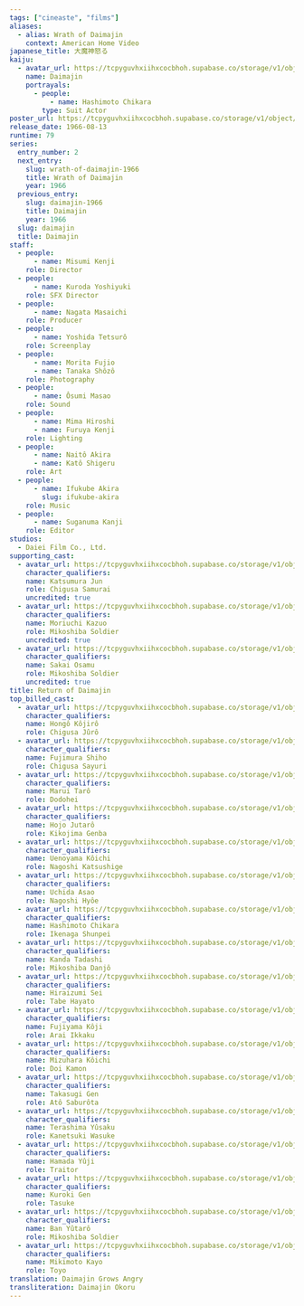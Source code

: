 ```yaml
---
tags: ["cineaste", "films"]
aliases:
  - alias: Wrath of Daimajin
    context: American Home Video
japanese_title: 大魔神怒る
kaiju:
  - avatar_url: https://tcpyguvhxiihxcocbhoh.supabase.co/storage/v1/object/public/godzilla-cineaste-public/content/films/return-of-daimajin-1966/kaiju-avatars/chikara-hashimoto-1.jpg?t=2023-09-04T02%3A49%3A25.799Z
    name: Daimajin
    portrayals:
      - people:
          - name: Hashimoto Chikara
        type: Suit Actor
poster_url: https://tcpyguvhxiihxcocbhoh.supabase.co/storage/v1/object/public/godzilla-cineaste-public/content/films/return-of-daimajin-1966/posters/return-of-daimajin-1966.jpg
release_date: 1966-08-13
runtime: 79
series:
  entry_number: 2
  next_entry:
    slug: wrath-of-daimajin-1966
    title: Wrath of Daimajin
    year: 1966
  previous_entry:
    slug: daimajin-1966
    title: Daimajin
    year: 1966
  slug: daimajin
  title: Daimajin
staff:
  - people:
      - name: Misumi Kenji
    role: Director
  - people:
      - name: Kuroda Yoshiyuki
    role: SFX Director
  - people:
      - name: Nagata Masaichi
    role: Producer
  - people:
      - name: Yoshida Tetsurô
    role: Screenplay
  - people:
      - name: Morita Fujio
      - name: Tanaka Shôzô
    role: Photography
  - people:
      - name: Ôsumi Masao
    role: Sound
  - people:
      - name: Mima Hiroshi
      - name: Furuya Kenji
    role: Lighting
  - people:
      - name: Naitô Akira
      - name: Katô Shigeru
    role: Art
  - people:
      - name: Ifukube Akira
        slug: ifukube-akira
    role: Music
  - people:
      - name: Suganuma Kanji
    role: Editor
studios:
  - Daiei Film Co., Ltd.
supporting_cast:
  - avatar_url: https://tcpyguvhxiihxcocbhoh.supabase.co/storage/v1/object/public/godzilla-cineaste-public/content/films/return-of-daimajin-1966/cast-avatars/jun-katsumura-0.jpg
    character_qualifiers:
    name: Katsumura Jun
    role: Chigusa Samurai
    uncredited: true
  - avatar_url: https://tcpyguvhxiihxcocbhoh.supabase.co/storage/v1/object/public/godzilla-cineaste-public/content/films/return-of-daimajin-1966/cast-avatars/kazuo-moriuchi-0.jpg
    character_qualifiers:
    name: Moriuchi Kazuo
    role: Mikoshiba Soldier
    uncredited: true
  - avatar_url: https://tcpyguvhxiihxcocbhoh.supabase.co/storage/v1/object/public/godzilla-cineaste-public/content/films/return-of-daimajin-1966/cast-avatars/osamu-sakai-0.jpg
    character_qualifiers:
    name: Sakai Osamu
    role: Mikoshiba Soldier
    uncredited: true
title: Return of Daimajin
top_billed_cast:
  - avatar_url: https://tcpyguvhxiihxcocbhoh.supabase.co/storage/v1/object/public/godzilla-cineaste-public/content/films/return-of-daimajin-1966/cast-avatars/kojiro-hongo-0.jpg
    character_qualifiers:
    name: Hongô Kôjirô
    role: Chigusa Jûrô
  - avatar_url: https://tcpyguvhxiihxcocbhoh.supabase.co/storage/v1/object/public/godzilla-cineaste-public/content/films/return-of-daimajin-1966/cast-avatars/shiho-fujimura-0.jpg
    character_qualifiers:
    name: Fujimura Shiho
    role: Chigusa Sayuri
  - avatar_url: https://tcpyguvhxiihxcocbhoh.supabase.co/storage/v1/object/public/godzilla-cineaste-public/content/films/return-of-daimajin-1966/cast-avatars/taro-marui-0.jpg
    character_qualifiers:
    name: Marui Tarô
    role: Dodohei
  - avatar_url: https://tcpyguvhxiihxcocbhoh.supabase.co/storage/v1/object/public/godzilla-cineaste-public/content/films/return-of-daimajin-1966/cast-avatars/jutaro-hojo-0.jpg
    character_qualifiers:
    name: Hojo Jutarô
    role: Kikojima Genba
  - avatar_url: https://tcpyguvhxiihxcocbhoh.supabase.co/storage/v1/object/public/godzilla-cineaste-public/content/films/return-of-daimajin-1966/cast-avatars/koichi-uenoyama-0.jpg
    character_qualifiers:
    name: Uenoyama Kôichi
    role: Nagoshi Katsushige
  - avatar_url: https://tcpyguvhxiihxcocbhoh.supabase.co/storage/v1/object/public/godzilla-cineaste-public/content/films/return-of-daimajin-1966/cast-avatars/asao-uchida-0.jpg
    character_qualifiers:
    name: Uchida Asao
    role: Nagoshi Hyôe
  - avatar_url: https://tcpyguvhxiihxcocbhoh.supabase.co/storage/v1/object/public/godzilla-cineaste-public/content/films/return-of-daimajin-1966/cast-avatars/chikara-hashimoto-0.jpg
    character_qualifiers:
    name: Hashimoto Chikara
    role: Ikenaga Shunpei
  - avatar_url: https://tcpyguvhxiihxcocbhoh.supabase.co/storage/v1/object/public/godzilla-cineaste-public/content/films/return-of-daimajin-1966/cast-avatars/takashi-kanda-0.jpg
    character_qualifiers:
    name: Kanda Tadashi
    role: Mikoshiba Danjô
  - avatar_url: https://tcpyguvhxiihxcocbhoh.supabase.co/storage/v1/object/public/godzilla-cineaste-public/content/films/return-of-daimajin-1966/cast-avatars/sei-hiraizumi-0.jpg
    character_qualifiers:
    name: Hiraizumi Sei
    role: Tabe Hayato
  - avatar_url: https://tcpyguvhxiihxcocbhoh.supabase.co/storage/v1/object/public/godzilla-cineaste-public/content/films/return-of-daimajin-1966/cast-avatars/koji-fujiyama-0.jpg
    character_qualifiers:
    name: Fujiyama Kôji
    role: Arai Ikkaku
  - avatar_url: https://tcpyguvhxiihxcocbhoh.supabase.co/storage/v1/object/public/godzilla-cineaste-public/content/films/return-of-daimajin-1966/cast-avatars/koichi-mizuhara-0.jpg
    character_qualifiers:
    name: Mizuhara Kôichi
    role: Doi Kamon
  - avatar_url: https://tcpyguvhxiihxcocbhoh.supabase.co/storage/v1/object/public/godzilla-cineaste-public/content/films/return-of-daimajin-1966/cast-avatars/gen-takasugi-0.jpg
    character_qualifiers:
    name: Takasugi Gen
    role: Atô Saburôta
  - avatar_url: https://tcpyguvhxiihxcocbhoh.supabase.co/storage/v1/object/public/godzilla-cineaste-public/content/films/return-of-daimajin-1966/cast-avatars/yusaku-terashima-0.jpg
    character_qualifiers:
    name: Terashima Yûsaku
    role: Kanetsuki Wasuke
  - avatar_url: https://tcpyguvhxiihxcocbhoh.supabase.co/storage/v1/object/public/godzilla-cineaste-public/content/films/return-of-daimajin-1966/cast-avatars/yuji-hamada-0.jpg
    character_qualifiers:
    name: Hamada Yûji
    role: Traitor
  - avatar_url: https://tcpyguvhxiihxcocbhoh.supabase.co/storage/v1/object/public/godzilla-cineaste-public/content/films/return-of-daimajin-1966/cast-avatars/gen-kuroki-0.jpg
    character_qualifiers:
    name: Kuroki Gen
    role: Tasuke
  - avatar_url: https://tcpyguvhxiihxcocbhoh.supabase.co/storage/v1/object/public/godzilla-cineaste-public/content/films/return-of-daimajin-1966/cast-avatars/yutaro-ban-0.jpg
    character_qualifiers:
    name: Ban Yûtarô
    role: Mikoshiba Soldier
  - avatar_url: https://tcpyguvhxiihxcocbhoh.supabase.co/storage/v1/object/public/godzilla-cineaste-public/content/films/return-of-daimajin-1966/cast-avatars/kayo-mikimoto-0.jpg
    character_qualifiers:
    name: Mikimoto Kayo
    role: Toyo
translation: Daimajin Grows Angry
transliteration: Daimajin Okoru
---
```

